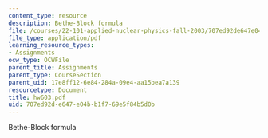 ```yaml
---
content_type: resource
description: Bethe-Block formula
file: /courses/22-101-applied-nuclear-physics-fall-2003/707ed92de647e04bb1f769e5f84b5d0b_hw603.pdf
file_type: application/pdf
learning_resource_types:
- Assignments
ocw_type: OCWFile
parent_title: Assignments
parent_type: CourseSection
parent_uid: 17e8ff12-6e84-284a-09e4-aa15bea7a139
resourcetype: Document
title: hw603.pdf
uid: 707ed92d-e647-e04b-b1f7-69e5f84b5d0b
---
```

Bethe-Block formula

